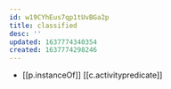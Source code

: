 ```yaml
---
id: w19CYhEus7qp1tUvBGa2p
title: classified
desc: ''
updated: 1637774340354
created: 1637774298246
---
```




- [[p.instanceOf]] [[c.activitypredicate]]
